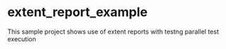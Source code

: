 # extent_report_example
This sample project shows use of extent reports with testng parallel test execution
